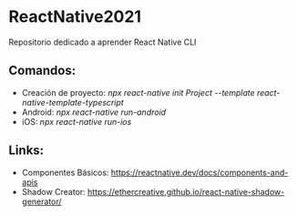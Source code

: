 # ReactNative2021
Repositorio dedicado a aprender React Native CLI

## Comandos:
* Creación de proyecto: _npx react-native init Project --template react-native-template-typescript_
* Android: _npx react-native run-android_
* iOS: _npx react-native run-ios_

## Links:
* Componentes Básicos: https://reactnative.dev/docs/components-and-apis
* Shadow Creator: https://ethercreative.github.io/react-native-shadow-generator/